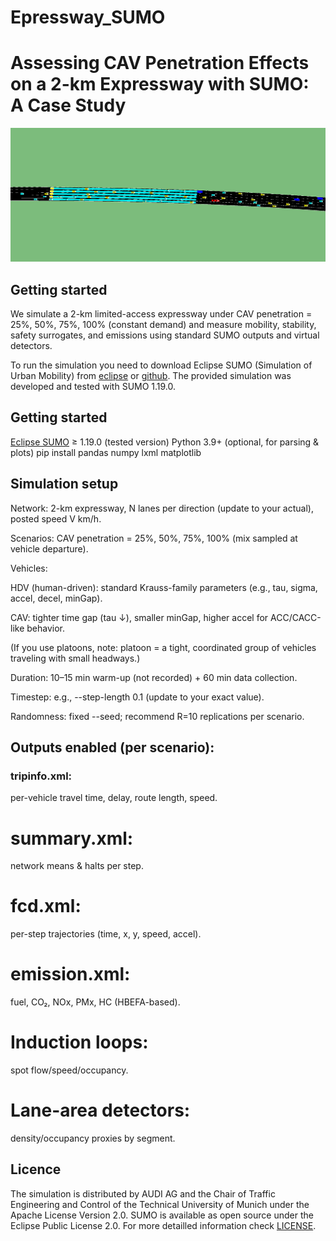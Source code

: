# Epressway_SUMO

# Assessing CAV Penetration Effects on a 2-km Expressway with SUMO: A Case Study
![Simulation](image/Capture.PNG)
## Getting started
We simulate a 2-km limited-access expressway under CAV penetration = 25%, 50%, 75%, 100% (constant demand) and measure mobility, stability, safety surrogates, and emissions using standard SUMO outputs and virtual detectors.

To run the simulation you need to download Eclipse SUMO (Simulation of Urban Mobility) from [eclipse](https://www.eclipse.org/sumo/) or [github](https://github.com/eclipse/sumo). The provided simulation was developed and tested with SUMO 1.19.0.
## Getting started
[Eclipse SUMO](https://www.eclipse.org/sumo/)
 ≥ 1.19.0 (tested version)
Python 3.9+ (optional, for parsing & plots)
pip install pandas numpy lxml matplotlib

## Simulation setup
Network: 2-km expressway, N lanes per direction (update to your actual), posted speed V km/h.

Scenarios: CAV penetration = 25%, 50%, 75%, 100% (mix sampled at vehicle departure).

Vehicles:

HDV (human-driven): standard Krauss-family parameters (e.g., tau, sigma, accel, decel, minGap).

CAV: tighter time gap (tau ↓), smaller minGap, higher accel for ACC/CACC-like behavior.

(If you use platoons, note: platoon = a tight, coordinated group of vehicles traveling with small headways.)

Duration: 10–15 min warm-up (not recorded) + 60 min data collection.

Timestep: e.g., --step-length 0.1 (update to your exact value).

Randomness: fixed --seed; recommend R=10 replications per scenario.

## Outputs enabled (per scenario):
### tripinfo.xml: 
per-vehicle travel time, delay, route length, speed.

# summary.xml: 
network means & halts per step.

# fcd.xml: 
per-step trajectories (time, x, y, speed, accel).

# emission.xml: 
fuel, CO₂, NOx, PMx, HC (HBEFA-based).

# Induction loops: 
spot flow/speed/occupancy.

# Lane-area detectors: 
density/occupancy proxies by segment.

## Licence

The simulation is distributed by AUDI AG and the Chair of Traffic Engineering and Control of the Technical University of Munich under the Apache License Version 2.0. SUMO is available as open source under the Eclipse Public License 2.0. For more detailled information check [LICENSE](LICENSE). 
